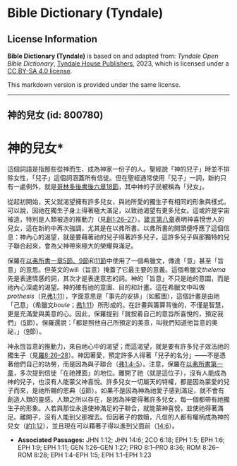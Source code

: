 # Bible Dictionary (Tyndale)

## License Information

**Bible Dictionary (Tyndale)** is based on and adapted from: _Tyndale Open Bible Dictionary_, [Tyndale House Publishers](https://tyndaleopenresources.com/), 2023, which is licensed under a [CC BY-SA 4.0 license](https://creativecommons.org/licenses/by-sa/4.0/legalcode.en).

This markdown version is provided under the same license.



--------------------------------

## 神的兒女 (id: 800780)

神的兒女\*
======

這個詞語是指那些從神而生、成為神家一份子的人。聖經說「神的兒子」時並不排除女性，「兒子」這個詞涵蓋所有信徒。但在聖經通常使用「兒子」一詞，新約只有一處例外，就是[哥林多後書後六章18節](https://ref.ly/2Cor6:18)，其中神的子民被稱為「兒女」。

從起初開始，天父就渴望擁有許多兒女，與祂所愛的獨生子有相同的形象與樣式。可以說，因祂在獨生子身上得著極大滿足，以致祂渴望有更多兒女。這或許是宇宙被造，特別是人類被造的推動力（見[創1:26–27](https://ref.ly/Gen1:26-Gen1:27)）。[箴言第八章](https://ref.ly/Prov8:1-Prov8:36)表明神喜悅世人的兒女，這在新約中再次強調，尤其是在以弗所書。以弗所書的開頭便呼應了這個信息：神內心的渴望，就是要藉著祂的兒子得著許多兒子。這許多兒子與那獨特的兒子聯合起來，會為父神帶來極大的榮耀與滿足。

保羅在[以弗所書一章5節、9節](https://ref.ly/Eph1:5,Eph1:9)和[11節](https://ref.ly/Eph1:11)中使用了一個希臘文，傳達「意」甚至「旨意」的意思。但英文的will（旨意）掩蓋了它最主要的意義。這個希臘文*thelema* 先是表達情感的詞，其次才是表達意志的詞。神的「旨意」不只是祂的意圖，而是祂內心深處的渴望。神的確有祂的意圖、目的和計畫。這在希臘文中叫做*prothesis*（見[弗1:11](https://ref.ly/Eph1:11)），字面意思是「事先的安排」（如藍圖），這個計畫是由祂「己意」（希臘文*boule*；[弗1:11](https://ref.ly/Eph1:11)）所形成的。在計畫與籌算背後的，不僅是智慧，更是充滿愛與美意的心。因此，保羅提到「就按着自己的意旨所喜悅的，預定我們」（[5](https://ref.ly/Eph1:5)節）。保羅還說：「都是照他自己所預定的美意，叫我們知道他旨意的奧祕，」（[9](https://ref.ly/Eph1:9)節）。

神永恆旨意的推動力，來自祂心中的渴望；而這渴望，就是要有許多兒子效法祂的獨生子（見[羅8:26–28](https://ref.ly/Rom8:26-Rom8:28)）。神因著愛，預定許多人得著「兒子的名分」——不是憑著他們自己的功勞，而是因為與子聯合（[弗1:4–5](https://ref.ly/Eph1:4-Eph1:5)）。注意，保羅在[以弗所書第一章](https://ref.ly/Eph1:1-Eph1:23)，多次提到信徒「在祂裡面」的地位。離開了祂（就是這位子），沒有人能成為神的兒子，也沒有人能蒙父神喜悅。許多兒女一切屬天的特權，都是因為蒙愛的兒子而來，是祂所賜的恩典（[6](https://ref.ly/Eph1:6)節）。如果不是因為神為祂愛子感到滿足，就不會有創造人類的靈感。人類之所以存在，是因為神要得著許多兒女，每一個都帶有祂獨生子的形象。人若與那位永遠使神滿足的子聯合，就能蒙神喜悅，並使祂得著滿足。離開子，沒有人能到父那裡去。但因著子的救贖，凡信的人都有權柄成為神的兒女（[約1:12](https://ref.ly/John1:12)），並且現在可以藉著子得以進到父面前（[14:6](https://ref.ly/John14:6)）。

* **Associated Passages:** JHN 1:12; JHN 14:6; 2CO 6:18; EPH 1:5; EPH 1:6; EPH 1:9; EPH 1:11; GEN 1:26–GEN 1:27; PRO 8:1–PRO 8:36; ROM 8:26–ROM 8:28; EPH 1:4–EPH 1:5; EPH 1:1–EPH 1:23

